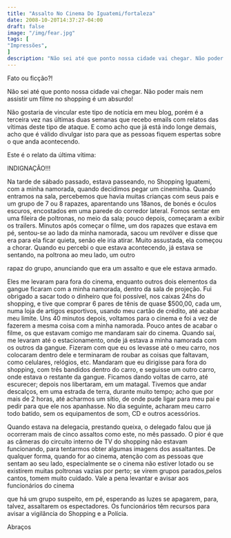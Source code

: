 ```yaml
---
title: "Assalto No Cinema Do Iguatemi/fortaleza"
date: 2008-10-20T14:37:27-04:00
draft: false
image: "/img/fear.jpg"
tags: [
"Impressões",
]
description: "Não sei até que ponto nossa cidade vai chegar. Não poder mais nem assistir um filme no shopping é um absurdo!"
---
```

Fato ou ficção?!  



Não sei até que ponto nossa cidade vai chegar. Não poder mais nem assistir um filme no shopping é um absurdo!




Não gostaria de vincular este tipo de notícia em meu blog, porém é a terceira vez nas últimas duas semanas que recebo emails com relatos das vítimas deste tipo de ataque. E como acho que já está indo longe demais, acho que é válido divulgar isto para que as pessoas fiquem espertas sobre o que anda acontecendo.




Este é o relato da última vítima:




INDIGNAÇÃO!!!  

Na tarde de sábado passado, estava passeando, no        Shopping Iguatemi, com a minha namorada, quando decidimos pegar um        cineminha. Quando entramos na sala, percebemos que havia muitas crianças com seus pais e um grupo de 7 ou 8 rapazes, aparentando uns        18anos, de bonés e óculos escuros, encostados em uma parede do corredor        lateral. Fomos sentar em uma fileira de poltronas, no meio da sala;        pouco depois, começaram a exibir os trailers. Minutos após começar o        filme, um dos rapazes que estava em pé, sentou-se ao lado da minha        namorada, sacou um revólver e disse que era para ela ficar quieta,        senão ele iria atirar. Muito assustada, ela começou a chorar. Quando eu        percebi o que estava acontecendo, já estava se sentando, na poltrona ao        meu lado, um outro  

rapaz do grupo, anunciando que era um assalto e que        ele estava armado.  



Eles me levaram para fora do cinema, enquanto outros        dois elementos da gangue ficaram com a minha namorada, dentro da sala        de projeção. Fui obrigado a sacar todo o dinheiro que foi possível,        nos caixas 24hs do shopping, e tive que comprar 6 pares de tênis de        quase $500,00, cada um, numa loja de artigos esportivos, usando meu        cartão de crédito, até acabar meu limite. Uns 40 minutos depois,        voltamos para o cinema e foi a vez de fazerem a mesma coisa com a        minha namorada. Pouco antes de acabar o filme, os que estavam comigo        me mandaram sair do cinema. Quando saí, me levaram até o        estacionamento, onde já estava a minha namorada com os outros da        gangue. Fizeram com que eu os levasse até o meu carro, nos colocaram        dentro dele e terminaram de roubar as coisas que faltavam, como        celulares, relógios, etc. Mandaram que eu dirigisse para fora do        shopping, com três bandidos dentro do carro, e seguisse um outro carro,        onde estava o restante da gangue. Ficamos dando voltas de carro, até        escurecer; depois nos libertaram, em um matagal. Tivemos que andar descalços, em uma estrada de terra, durante muito tempo; acho que        por mais de 2 horas, até acharmos um sítio, de onde pude ligar para meu        pai e pedir para que ele nos apanhasse. No dia seguinte, acharam meu        carro todo batido, sem os equipamentos de som, CD e outros acessórios.




Quando estava na delegacia, prestando queixa, o delegado falou que já        ocorreram mais de cinco assaltos como este, no mês passado. O pior é        que as câmeras do circuito interno de TV do shopping não estavam        funcionando, para tentarmos obter algumas imagens dos assaltantes. De        qualquer forma, quando for ao cinema, atenção com as pessoas que sentam        ao seu lado, especialmente se o cinema não estiver lotado ou se        existirem muitas poltronas vazias por perto; se virem grupos parados,pelos cantos, tomem muito cuidado. Vale a pena levantar e        avisar aos funcionários do cinema  

que há um grupo  suspeito, em        pé, esperando as luzes se apagarem, para, talvez, assaltarem os espectadores. Os funcionários têm recursos para avisar a vigilância do        Shopping e a Polícia.




Abraços
